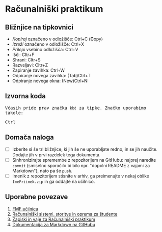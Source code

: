 <!-- glavni naslov -->
# Računalniški praktikum
<!-- To je komentar, ki bo na prikazanem Markdown-u skrit. 
     V tem besedilu so v komentarjih napisana navodila za reševanje. -->

<!-- 2. nivojski razdelek -->
## Bližnjice na tipkovnici

- _Kopiraj_ označeno v odložišče: Ctrl+C (**C**opy)
- _Izreži_ označeno v odložišče: Ctrl+X
- _Prilepi_ vsebino odložišča: Ctrl+V
- Išči: Cltr+F
- Shrani: Cltr+S
- Razveljavi: Cltr+Z
- Zapiranje zavihka: Ctrl+W
- Odpiranje novega zavihka: (Tab)Ctrl+T
- Odpiranje novega okna: (New)Ctrl+N
<!-- 2. nivojski razdelek -->
## Izvorna koda

<kbd>Včasih pride prav značka ```kbd``` za tipke. Značko uporabimo takole:</kbd>

<!-- začetek bloka z izvorno kodo -->
<kbd>Ctrl</kbd>
<!-- konec bloka z izvorno kodo -->

<!-- 2. nivojski razdelek -->
## Domača naloga

<!-- Spodnji seznam bo pripravil seznam nalog. Na GitHubu bodo lepo vidna potrditvena polja, 
     VSCode pa bo prikazal samo oglate oklepaje. Ko nalogo opravite, si to lahko zabeležite tako,
     da spremenite [ ] v [x]. -->
- [ ] Izberite si še tri bližnjice, ki jih še ne uporabljate redno, in se jih naučite. 
      Dodajte jih v prvi razdelek tega dokumenta.
- [ ] Sinhronizirajte spremembe z repozitorijem na GitHubu: najprej naredite `commit` (smiselno sporočilo bi bilo npr. "dopolni README z vajami za Markdown"), nato pa še `push`.
- [ ] Imenik z repozitorijem stisnite v arhiv, ga preimenujte v nekaj oblike `ImePriimek.zip` in ga oddajte na učilnico.

<!-- 2. nivojski razdelek -->
## Uporabne povezave

1. [FMF učilnica](https://ucilnica.fmf.uni-lj.si/)
1. [Računalniški sistemi, storitve in oprema za študente](https://ucilnica.fmf.uni-lj.si/mod/page/view.php?id=51619)
1. [Zapiski in vaje za Računalniški praktikum](http://katjabercic.github.io/racunalniski-praktikum)
1. [Dokumentacija za Markdown na GitHubu](https://docs.github.com/en/get-started/writing-on-github/getting-started-with-writing-and-formatting-on-github/basic-writing-and-formatting-syntax)
